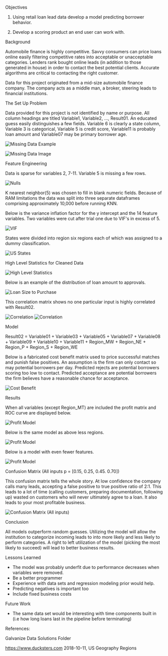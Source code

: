 Objectives

1) Using retail loan lead data develop a model predicting borrower behavior.

2) Develop a scoring product an end user can work with.

Background

Automobile finance is highly competitive.  Savvy consumers can price loans online easily filtering competitive rates into acceptable or unacceptable categories.  Lenders rank bought online leads (in addition to those generated in house) in order to contact the best potential clients. Accurate algorithms are critical to contacting the right customer.

Data for this project originated from a mid-size automobile finance company.  The company acts as a middle man, a broker, steering leads to financial institutions.

The Set Up Problem

Data provided for this project is not identified by name or purpose.  All column headings are titled Variable1, Variable2, ..., Result01. An educated guess easily distinguishes a few fields.  Variable 6 is clearly a state column, Variable 3 is categorical, Variable 5 is credit score, Variable11 is probably loan amount and Variable07 may be primary borrower age.


![Missing Data Example](Data_load_csv.png)

![Missing Data Image](Images/MissingData.png)

Feature Engineering

Data is sparse for variables 2, 7-11.  Variable 5 is missing a few rows.

 ![Nulls](Images/NULLS.png)

 K nearest neighbor(5) was chosen to fill in blank numeric fields.  Because of RAM limitations the data was split into three separate dataframes comprising approximately 10,000 before running KNN.

 Below is the variance inflation factor for the y intercept and the 14 feature variables.  Two variables were cut after trial one due to VIF's in excess of 5.

 ![VIF](Images/VIF.png)

 States were divided into region six regions each of which was assigned to a dummy classification.

 ![US States](US.png)

High Level Statistics for Cleaned Data


 ![High Level Statistics](Images/HLS.png)




Below is an example of the distribution of loan amount to approvals.

![Loan Size to Purchase](Loan.png)

This correlation matrix shows no one particular input is highly correlated with Result02.

![Correlation](Images/Corr2.png)
![Correlation](Images/Corr1.png)





Model

Result02 = Variable01  +  Variable03 + Variable05 +  Variable07 +  Variable08 +  Variable09 +  Variable10 +  Variable11 +  Region_MW +  Region_NE +  Region_P +  Region_S +  Region_WE

Below is a fabricated cost benefit matrix used to price successful matches and punish false positives.  An assumption is the firm can only contact so may potential borrowers per day.  Predicted rejects are potential borrowers scoring too low to contact.  Predicted acceptance are potential borrowers the firm believes have a reasonable chance for acceptance.

![Cost Benefit](CostB.png)

Results

When all variables (except Region_MT) are included the profit matrix and ROC curve are displayed below.


![Profit Model](MaxProf1.png)

Below is the same model as above less regions.

![Profit Model](MaxProf2.png)

Below is a model with even fewer features.

![Profit Model](MaxProf3.png)

Confusion Matrix (All inputs p = [0.15, 0.25, 0.45. 0.70])

This confusion matrix tells the whole story.  At low confidence the company calls many leads, accepting a false positive to true positive ratio of 2:1.  This leads to a lot of time (calling customers, preparing documentation, following up) wasted on customers who will never ultimately agree to a loan.  It also leads to your most profitable business.

![Confusion Matrix (All inputs)](Confuse.png)

Conclusion

All models outperform random guesses.  Utilizing the model will allow the institution to categorize incoming leads to into more likely and less likely to perform categories.  A right to left utilization of the model (picking the most likely to succeed) will lead to better business results.

Lessons Learned

* The model was probably underfit due to performance decreases when variables were removed.
* Be a better programmer
* Experience with data sets and regression modeling prior would help.
* Predicting negatives is important too
* Include fixed business costs

Future Work

* The same data set would be interesting with time components built in (i.e how long loans last in the pipeline before terminating)

References:

Galvanize Data Solutions Folder

https://www.ducksters.com 2018-10-11, US Geography Regions
